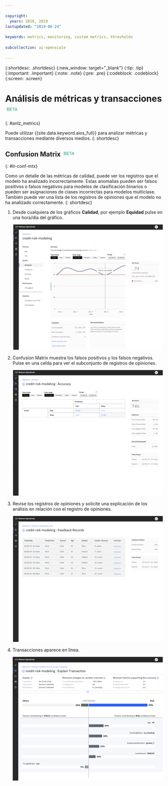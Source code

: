 ```yaml
---

copyright:
  years: 2018, 2019
lastupdated: "2019-06-24"

keywords: metrics, monitoring, custom metrics, thresholds

subcollection: ai-openscale

---
```


{:shortdesc: .shortdesc}
{:new_window: target="_blank"}
{:tip: .tip}
{:important: .important}
{:note: .note}
{:pre: .pre}
{:codeblock: .codeblock}
{:screen: .screen}

# Análisis de métricas y transacciones ![etiqueta beta](images/beta.png)
{: #anlz_metrics}

Puede utilizar {{site.data.keyword.aios_full}} para analizar métricas y transacciones mediante diversos medios.
{: shortdesc}

## Confusion Matrix ![etiqueta beta](images/beta.png)
{: #it-conf-mtx}

Como un detalle de las métricas de calidad, puede ver los registros que el modelo ha analizado incorrectamente. Estas anomalías pueden ser falsos positivos o falsos negativos para modelos de clasificación binarios o pueden ser asignaciones de clases incorrectas para modelos multiclase. También puede ver una lista de los registros de opiniones que el modelo no ha analizado correctamente.
{: shortdesc}

1. Desde cualquiera de los gráficos **Calidad**, por ejemplo **Equidad** pulse en una hora/día del gráfico.
    
    ![Lista de transacciones sesgadas](images/Confusion_Matrix_040819.004.png)

1. Confusion Matrix muestra los falsos positivos y los falsos negativos. Pulse en una celda para ver el subconjunto de registros de opiniones.

    ![Lista de transacciones sesgadas](images/Confusion_Matrix_040819.005.png)

1. Revise los registros de opiniones y solicite una explicación de los análisis en relación con el registro de opiniones.

    ![Lista de transacciones sesgadas](images/Confusion_Matrix_040819.006.png)

1. Transacciones aparece en línea.

    ![Lista de transacciones sesgadas](images/Confusion_Matrix_040819.007.png)

